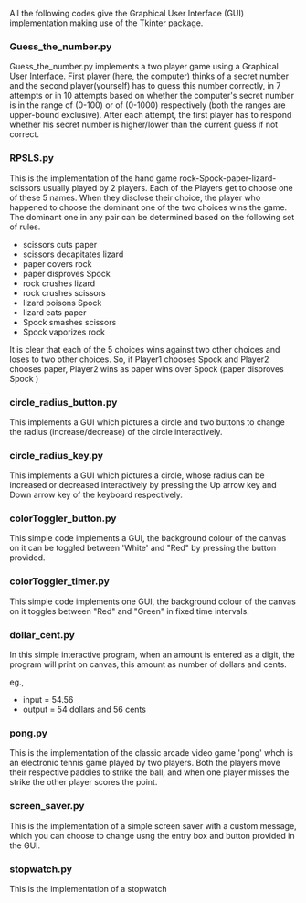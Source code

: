 
All the following codes give the Graphical User Interface (GUI) implementation making use of the Tkinter package.

### Guess_the_number.py

Guess_the_number.py implements a two player game using a Graphical User Interface. First player (here, the computer) thinks of a secret number and the second player(yourself)  has to guess this number correctly, in 7 attempts or in 10 attempts based on whether the computer's secret number is in the range of (0-100) or of (0-1000) respectively (both the ranges are upper-bound exclusive). After each attempt, the first player has to respond whether his secret number is higher/lower than the current guess if not correct.

### RPSLS.py
This is the implementation of the hand game rock-Spock-paper-lizard-scissors usually played by 2 players. Each of the Players get to choose one of these 5 names. When they disclose their choice, the player who happened to choose the dominant one of the two choices wins the game. The dominant one in any pair can be determined based on the following set of rules.

* scissors cuts paper
* scissors decapitates lizard
* paper covers rock
* paper disproves Spock
* rock crushes lizard
* rock crushes scissors
* lizard poisons Spock
* lizard eats paper
* Spock smashes scissors
* Spock vaporizes rock

It is clear that each of the 5 choices wins against two other choices and loses to two other choices. So, if Player1 chooses Spock and Player2 chooses paper,  Player2 wins as paper wins over Spock (paper disproves Spock )

### circle_radius_button.py

This implements a GUI which pictures a circle and two buttons to change the radius (increase/decrease) of the circle interactively.


### circle_radius_key.py

This implements a GUI which pictures a circle, whose radius can be increased or decreased interactively by pressing the Up arrow key
and Down arrow key of the keyboard respectively.

### colorToggler_button.py

This simple code implements a GUI, the background colour of the canvas on it can be toggled between 'White' and "Red" by pressing the button provided.


### colorToggler_timer.py

This simple code implements one GUI, the background colour of the canvas on it toggles between "Red" and "Green" in fixed time intervals.


### dollar_cent.py

In this simple interactive program, when an amount is entered as a digit, the program will print on canvas, this amount as number of dollars and cents. 

eg.,
* input = 54.56
* output = 54 dollars and 56 cents

### pong.py

This is the implementation of the classic arcade video game 'pong' whch is an electronic tennis game played by two players. Both the players move their respective paddles to strike the ball, and when one player misses the strike the other player scores the point.

### screen_saver.py

This is the implementation of a simple screen saver with a custom message, which you can choose to change usng the entry box and button provided in the GUI.

### stopwatch.py

This is the implementation of a stopwatch
